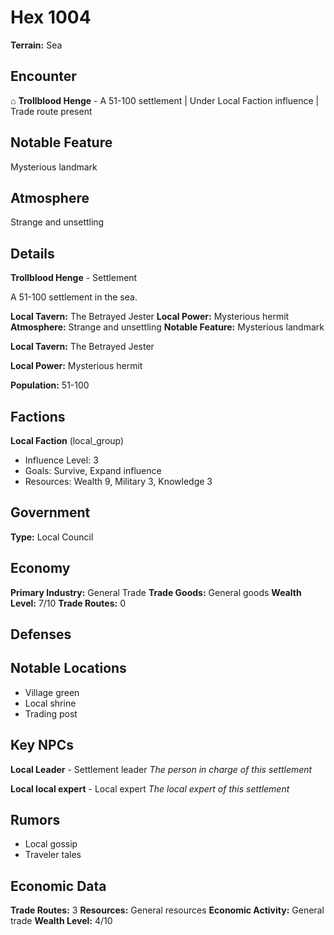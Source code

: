 # Hex 1004

**Terrain:** Sea

## Encounter
⌂ **Trollblood Henge** - A 51-100 settlement | Under Local Faction influence | Trade route present

## Notable Feature
Mysterious landmark

## Atmosphere
Strange and unsettling

## Details
**Trollblood Henge** - Settlement

A 51-100 settlement in the sea.

**Local Tavern:** The Betrayed Jester
**Local Power:** Mysterious hermit
**Atmosphere:** Strange and unsettling
**Notable Feature:** Mysterious landmark

**Local Tavern:** The Betrayed Jester

**Local Power:** Mysterious hermit

**Population:** 51-100

## Factions
**Local Faction** (local_group)
- Influence Level: 3
- Goals: Survive, Expand influence
- Resources: Wealth 9, Military 3, Knowledge 3

## Government
**Type:** Local Council

## Economy
**Primary Industry:** General Trade
**Trade Goods:** General goods
**Wealth Level:** 7/10
**Trade Routes:** 0

## Defenses

## Notable Locations
- Village green
- Local shrine
- Trading post

## Key NPCs
**Local Leader** - Settlement leader
*The person in charge of this settlement*

**Local local expert** - Local expert
*The local expert of this settlement*

## Rumors
- Local gossip
- Traveler tales

## Economic Data
**Trade Routes:** 3
**Resources:** General resources
**Economic Activity:** General trade
**Wealth Level:** 4/10
